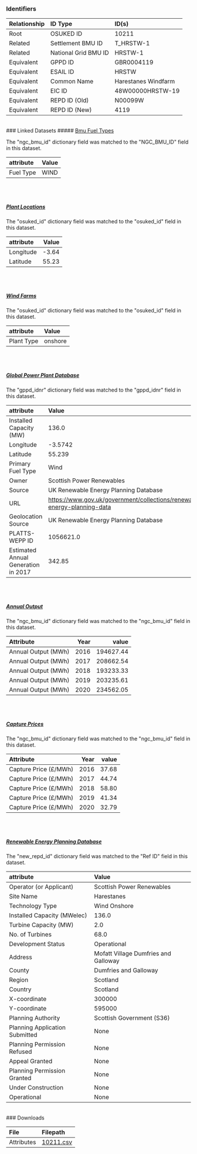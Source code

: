 ### Identifiers

| Relationship   | ID Type              | ID(s)               |
|:---------------|:---------------------|:--------------------|
| Root           | OSUKED ID            | 10211               |
| Related        | Settlement BMU ID    | T_HRSTW-1           |
| Related        | National Grid BMU ID | HRSTW-1             |
| Equivalent     | GPPD ID              | GBR0004119          |
| Equivalent     | ESAIL ID             | HRSTW               |
| Equivalent     | Common Name          | Harestanes Windfarm |
| Equivalent     | EIC ID               | 48W00000HRSTW-19    |
| Equivalent     | REPD ID (Old)        | N00099W             |
| Equivalent     | REPD ID (New)        | 4119                |

<br>
### Linked Datasets
##### <a href="https://raw.githubusercontent.com/OSUKED/Dictionary-Datasets/main/datasets/bmu-fuel-types/datapackage.json">Bmu Fuel Types</a>



The "ngc_bmu_id" dictionary field was matched to the "NGC_BMU_ID" field in this dataset.

| attribute   | Value   |
|:------------|:--------|
| Fuel Type   | WIND    |

<br><br>
##### <a href="https://raw.githubusercontent.com/OSUKED/Dictionary-Datasets/main/datasets/plant-locations/datapackage.json">Plant Locations</a>



The "osuked_id" dictionary field was matched to the "osuked_id" field in this dataset.

| attribute   |   Value |
|:------------|--------:|
| Longitude   |   -3.64 |
| Latitude    |   55.23 |

<br><br>
##### <a href="https://raw.githubusercontent.com/OSUKED/Dictionary-Datasets/main/datasets/wind-farms/datapackage.json">Wind Farms</a>



The "osuked_id" dictionary field was matched to the "osuked_id" field in this dataset.

| attribute   | Value   |
|:------------|:--------|
| Plant Type  | onshore |

<br><br>
##### <a href="https://raw.githubusercontent.com/OSUKED/Dictionary-Datasets/main/datasets/global-power-plant-database/datapackage.json">Global Power Plant Database</a>



The "gppd_idnr" dictionary field was matched to the "gppd_idnr" field in this dataset.

| attribute                           | Value                                                                    |
|:------------------------------------|:-------------------------------------------------------------------------|
| Installed Capacity (MW)             | 136.0                                                                    |
| Longitude                           | -3.5742                                                                  |
| Latitude                            | 55.239                                                                   |
| Primary Fuel Type                   | Wind                                                                     |
| Owner                               | Scottish Power Renewables                                                |
| Source                              | UK Renewable Energy Planning Database                                    |
| URL                                 | https://www.gov.uk/government/collections/renewable-energy-planning-data |
| Geolocation Source                  | UK Renewable Energy Planning Database                                    |
| PLATTS-WEPP ID                      | 1056621.0                                                                |
| Estimated Annual Generation in 2017 | 342.85                                                                   |

<br><br>
##### <a href="https://raw.githubusercontent.com/OSUKED/Dictionary-Datasets/main/datasets/annual-output/datapackage.json">Annual Output</a>



The "ngc_bmu_id" dictionary field was matched to the "ngc_bmu_id" field in this dataset.

| Attribute           |   Year |     value |
|:--------------------|-------:|----------:|
| Annual Output (MWh) |   2016 | 194627.44 |
| Annual Output (MWh) |   2017 | 208662.54 |
| Annual Output (MWh) |   2018 | 193233.33 |
| Annual Output (MWh) |   2019 | 203235.61 |
| Annual Output (MWh) |   2020 | 234562.05 |

<br><br>
##### <a href="https://raw.githubusercontent.com/OSUKED/Dictionary-Datasets/main/datasets/capture-prices/datapackage.json">Capture Prices</a>



The "ngc_bmu_id" dictionary field was matched to the "ngc_bmu_id" field in this dataset.

| Attribute             |   Year |   value |
|:----------------------|-------:|--------:|
| Capture Price (£/MWh) |   2016 |   37.68 |
| Capture Price (£/MWh) |   2017 |   44.74 |
| Capture Price (£/MWh) |   2018 |   58.80 |
| Capture Price (£/MWh) |   2019 |   41.34 |
| Capture Price (£/MWh) |   2020 |   32.79 |

<br><br>
##### <a href="https://raw.githubusercontent.com/OSUKED/Dictionary-Datasets/main/datasets/renewable-energy-planning-database/datapackage.json">Renewable Energy Planning Database</a>



The "new_repd_id" dictionary field was matched to the "Ref ID" field in this dataset.

| attribute                      | Value                                |
|:-------------------------------|:-------------------------------------|
| Operator (or Applicant)        | Scottish Power Renewables            |
| Site Name                      | Harestanes                           |
| Technology Type                | Wind Onshore                         |
| Installed Capacity (MWelec)    | 136.0                                |
| Turbine Capacity (MW)          | 2.0                                  |
| No. of Turbines                | 68.0                                 |
| Development Status             | Operational                          |
| Address                        | Mofatt Village Dumfries and Galloway |
| County                         | Dumfries and Galloway                |
| Region                         | Scotland                             |
| Country                        | Scotland                             |
| X-coordinate                   | 300000                               |
| Y-coordinate                   | 595000                               |
| Planning Authority             | Scottish Government (S36)            |
| Planning Application Submitted | None                                 |
| Planning Permission Refused    | None                                 |
| Appeal Granted                 | None                                 |
| Planning Permission Granted    | None                                 |
| Under Construction             | None                                 |
| Operational                    | None                                 |


<br>
### Downloads


| File       | Filepath                                                                              |
|:-----------|:--------------------------------------------------------------------------------------|
| Attributes | [10211.csv](https://osuked.github.io/Power-Station-Dictionary/object_attrs/10211.csv) |
